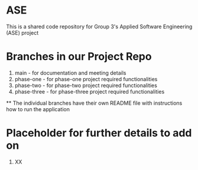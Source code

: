 # ASE
This is a shared code repository for Group 3's Applied Software Engineering (ASE) project

# Branches in our Project Repo
1. main - for documentation and meeting details
2. phase-one - for phase-one project required functionalities
3. phase-two - for phase-two project required functionalities
4. phase-three - for phase-three project required functionalities

** The individual branches have their own README file with instructions how to run the application

# Placeholder for further details to add on
1. XX
